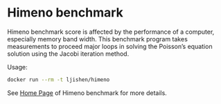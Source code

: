 # Himeno benchmarkHimeno benchmark score is affected by the performance of a computer, especially memory band width. This benchmark program takes measurements to proceed major loops in solving the Poisson’s equation solution using the Jacobi iteration method.Usage:```bashdocker run --rm -t ljishen/himeno```See [Home Page](http://accc.riken.jp/en/supercom/himenobmt/) of Himeno benchmark for more details.